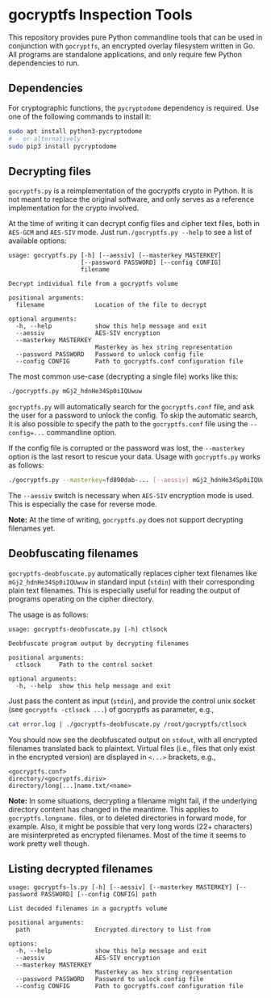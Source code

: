 gocryptfs Inspection Tools
==========================

This repository provides pure Python commandline tools that can be used in
conjunction with `gocryptfs`, an encrypted overlay filesystem written in Go.
All programs are standalone applications, and only require few Python
dependencies to run.

## Dependencies

For cryptographic functions, the `pycryptodome` dependency is required. Use
one of the following commands to install it:

```bash
sudo apt install python3-pycryptodome
# - or alternatively -
sudo pip3 install pycryptodome
```

## Decrypting files

`gocryptfs.py` is a reimplementation of the gocryptfs crypto in Python. It is
not meant to replace the original software, and only serves as a reference
implementation for the crypto involved.

At the time of writing it can decrypt config files and cipher text files, both
in `AES-GCM` and `AES-SIV` mode. Just run`./gocryptfs.py --help` to see a list
of available options:

```
usage: gocryptfs.py [-h] [--aessiv] [--masterkey MASTERKEY]
                    [--password PASSWORD] [--config CONFIG]
                    filename

Decrypt individual file from a gocryptfs volume

positional arguments:
  filename              Location of the file to decrypt

optional arguments:
  -h, --help            show this help message and exit
  --aessiv              AES-SIV encryption
  --masterkey MASTERKEY
                        Masterkey as hex string representation
  --password PASSWORD   Password to unlock config file
  --config CONFIG       Path to gocryptfs.conf configuration file
```

The most common use-case (decrypting a single file) works like this:

```bash
./gocryptfs.py mGj2_hdnHe34Sp0iIQUwuw
```

`gocryptfs.py` will automatically search for the `gocryptfs.conf` file, and
ask the user for a password to unlock the config. To skip the automatic
search, it is also possible to specify the path to the `gocryptfs.conf` file
using the `--config=...` commandline option.

If the config file is corrupted or the password was lost, the `--masterkey`
option is the last resort to rescue your data. Usage with `gocryptfs.py`
works as follows:

```bash
./gocryptfs.py --masterkey=fd890dab-... [--aessiv] mGj2_hdnHe34Sp0iIQUwuw
```

The `--aessiv` switch is necessary when `AES-SIV` encryption mode is used.
This is especially the case for reverse mode.

**Note:** At the time of writing, `gocryptfs.py` does not support
decrypting filenames yet.

## Deobfuscating filenames

`gocryptfs-deobfuscate.py` automatically replaces cipher text filenames like
`mGj2_hdnHe34Sp0iIQUwuw` in standard input (`stdin`) with their corresponding
plain text filenames. This is especially useful for reading the output of
programs operating on the cipher directory.

The usage is as follows:

```
usage: gocryptfs-deobfuscate.py [-h] ctlsock

Deobfuscate program output by decrypting filenames

positional arguments:
  ctlsock     Path to the control socket

optional arguments:
  -h, --help  show this help message and exit
```

Just pass the content as input (`stdin`), and provide the control unix socket
(see `gocryptfs -ctlsock ...`) of gocryptfs as parameter, e.g.,

```bash
cat error.log | ./gocryptfs-deobfuscate.py /root/gocryptfs/ctlsock
```

You should now see the deobfuscated output on `stdout`, with all encrypted
filenames translated back to plaintext. Virtual files (i.e., files that only
exist in the encrypted version) are displayed in `<...>` brackets, e.g.,

```
<gocryptfs.conf>
directory/<gocryptfs.diriv>
directory/long[...]name.txt/<name>
```

**Note:** In some situations, decrypting a filename might fail, if the
underlying directory content has changed in the meantime. This applies to
`gocryptfs.longname.` files, or to deleted directories in forward mode, for
example. Also, it might be possible that very long words (22+ characters) are
misinterpreted as encrypted filenames. Most of the time it seems to work pretty
well though.

## Listing decrypted filenames

```
usage: gocryptfs-ls.py [-h] [--aessiv] [--masterkey MASTERKEY] [--password PASSWORD] [--config CONFIG] path

List decoded filenames in a gocryptfs volume

positional arguments:
  path                  Encrypted directory to list from

options:
  -h, --help            show this help message and exit
  --aessiv              AES-SIV encryption
  --masterkey MASTERKEY
                        Masterkey as hex string representation
  --password PASSWORD   Password to unlock config file
  --config CONFIG       Path to gocryptfs.conf configuration file
```
